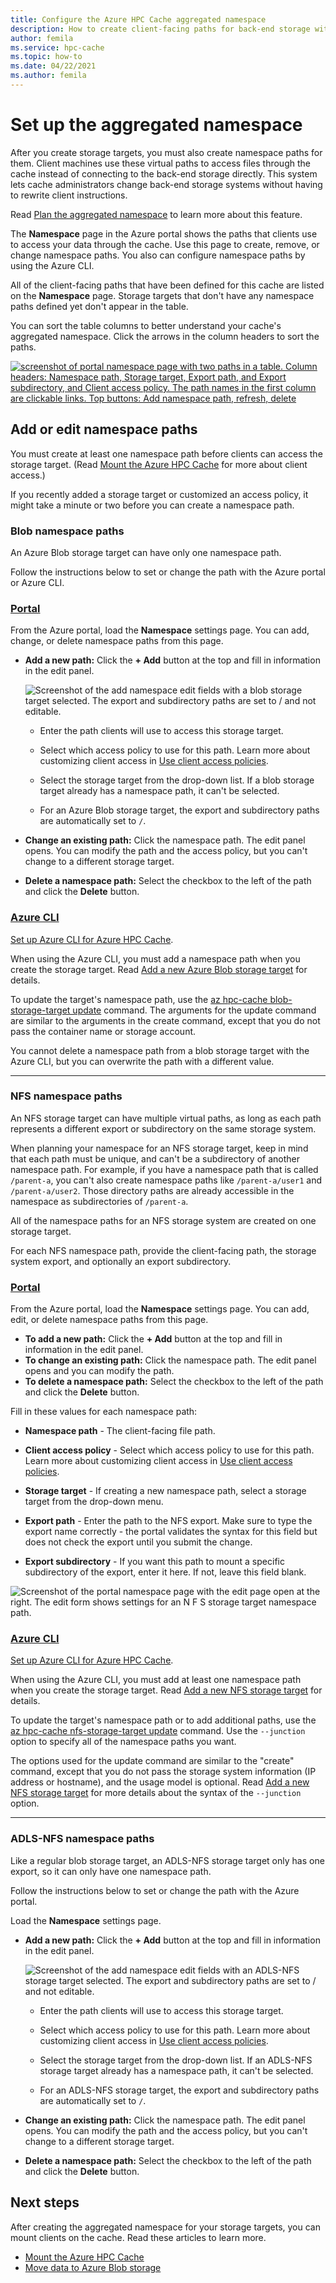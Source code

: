 ```yaml
---
title: Configure the Azure HPC Cache aggregated namespace
description: How to create client-facing paths for back-end storage with Azure HPC Cache
author: femila
ms.service: hpc-cache
ms.topic: how-to
ms.date: 04/22/2021
ms.author: femila
---
```


# Set up the aggregated namespace

After you create storage targets, you must also create namespace paths for them. Client machines use these virtual paths to access files through the cache instead of connecting to the back-end storage directly. This system lets cache administrators change back-end storage systems without having to rewrite client instructions.

Read [Plan the aggregated namespace](hpc-cache-namespace.md) to learn more about this feature.

The **Namespace** page in the Azure portal shows the paths that clients use to access your data through the cache. Use this page to create, remove, or change namespace paths. You also can configure namespace paths by using the Azure CLI.

All of the client-facing paths that have been defined for this cache are listed on the **Namespace** page. Storage targets that don't have any namespace paths defined yet don't appear in the table.

You can sort the table columns to better understand your cache's aggregated namespace. Click the arrows in the column headers to sort the paths.

[![screenshot of portal namespace page with two paths in a table. Column headers: Namespace path, Storage target, Export path, and Export subdirectory, and Client access policy. The path names in the first column are clickable links. Top buttons: Add namespace path, refresh, delete](media/namespace-page.png) ](media/namespace-page.png#lightbox)

## Add or edit namespace paths

You must create at least one namespace path before clients can access the storage target. (Read [Mount the Azure HPC Cache](hpc-cache-mount.md) for more about client access.)

If you recently added a storage target or customized an access policy, it might take a minute or two before you can create a namespace path.

### Blob namespace paths

An Azure Blob storage target can have only one namespace path.

Follow the instructions below to set or change the path with the Azure portal or Azure CLI.

### [Portal](#tab/azure-portal)

From the Azure portal, load the **Namespace** settings page. You can add, change, or delete namespace paths from this page.

* **Add a new path:** Click the **+ Add** button at the top and fill in information in the edit panel.

  ![Screenshot of the add namespace edit fields with a blob storage target selected. The export and subdirectory paths are set to / and not editable.](media/namespace-add-blob.png)

  * Enter the path clients will use to access this storage target.

  * Select which access policy to use for this path. Learn more about customizing client access in [Use client access policies](access-policies.md).

  * Select the storage target from the drop-down list. If a blob storage target already has a namespace path, it can't be selected.

  * For an Azure Blob storage target, the export and subdirectory paths are automatically set to ``/``.

* **Change an existing path:** Click the namespace path. The edit panel opens. You can modify the path and the access policy, but you can't change to a different storage target.

* **Delete a namespace path:** Select the checkbox to the left of the path and click the **Delete** button.

### [Azure CLI](#tab/azure-cli)

[Set up Azure CLI for Azure HPC Cache](./az-cli-prerequisites.md).

When using the Azure CLI, you must add a namespace path when you create the storage target. Read [Add a new Azure Blob storage target](hpc-cache-add-storage.md?tabs=azure-cli#add-a-new-azure-blob-storage-target) for details.

To update the target's namespace path, use the [az hpc-cache blob-storage-target update](/cli/azure/hpc-cache/blob-storage-target#az-hpc-cache-blob-storage-target-update) command. The arguments for the update command are similar to the arguments in the create command, except that you do not pass the container name or storage account.

You cannot delete a namespace path from a blob storage target with the Azure CLI, but you can overwrite the path with a different value.

---

### NFS namespace paths

An NFS storage target can have multiple virtual paths, as long as each path represents a different export or subdirectory on the same storage system.

When planning your namespace for an NFS storage target, keep in mind that each path must be unique, and can't be a subdirectory of another namespace path. For example, if you have a namespace path that is called ``/parent-a``, you can't also create namespace paths like ``/parent-a/user1`` and ``/parent-a/user2``. Those directory paths are already accessible in the namespace as subdirectories of ``/parent-a``.

All of the namespace paths for an NFS storage system are created on one storage target.

For each NFS namespace path, provide the client-facing path, the storage system export, and optionally an export subdirectory.

### [Portal](#tab/azure-portal)

From the Azure portal, load the **Namespace** settings page. You can add, edit, or delete namespace paths from this page.

* **To add a new path:** Click the **+ Add** button at the top and fill in information in the edit panel.
* **To change an existing path:** Click the namespace path. The edit panel opens and you can modify the path.
* **To delete a namespace path:** Select the checkbox to the left of the path and click the **Delete** button.

Fill in these values for each namespace path:

* **Namespace path** - The client-facing file path.

* **Client access policy** - Select which access policy to use for this path. Learn more about customizing client access in [Use client access policies](access-policies.md).

* **Storage target** - If creating a new namespace path, select a storage target from the drop-down menu.

* **Export path** - Enter the path to the NFS export. Make sure to type the export name correctly - the portal validates the syntax for this field but does not check the export until you submit the change.

* **Export subdirectory** - If you want this path to mount a specific subdirectory of the export, enter it here. If not, leave this field blank.

![Screenshot of the portal namespace page with the edit page open at the right. The edit form shows settings for an N F S storage target namespace path.](media/namespace-edit-nfs.png)

### [Azure CLI](#tab/azure-cli)

[Set up Azure CLI for Azure HPC Cache](./az-cli-prerequisites.md).

When using the Azure CLI, you must add at least one namespace path when you create the storage target. Read [Add a new NFS storage target](hpc-cache-add-storage.md?tabs=azure-cli#add-a-new-nfs-storage-target) for details.

To update the target's namespace path or to add additional paths, use the [az hpc-cache nfs-storage-target update](/cli/azure/hpc-cache/nfs-storage-target#az-hpc-cache-nfs-storage-target-update) command. Use the ``--junction`` option to specify all of the namespace paths you want.

The options used for the update command are similar to the "create" command, except that you do not pass the storage system information (IP address or hostname), and the usage model is optional. Read [Add a new NFS storage target](hpc-cache-add-storage.md?tabs=azure-cli#add-a-new-nfs-storage-target) for more details about the syntax of the ``--junction`` option.

---

### ADLS-NFS namespace paths

Like a regular blob storage target, an ADLS-NFS storage target only has one export, so it can only have one namespace path.

Follow the instructions below to set or change the path with the Azure portal.

Load the **Namespace** settings page.

* **Add a new path:** Click the **+ Add** button at the top and fill in information in the edit panel.

  ![Screenshot of the add namespace edit fields with an ADLS-NFS storage target selected. The export and subdirectory paths are set to / and not editable.](media/namespace-add-adls.png)

  * Enter the path clients will use to access this storage target.

  * Select which access policy to use for this path. Learn more about customizing client access in [Use client access policies](access-policies.md).

  * Select the storage target from the drop-down list. If an ADLS-NFS storage target already has a namespace path, it can't be selected.

  * For an ADLS-NFS storage target, the export and subdirectory paths are automatically set to ``/``.

* **Change an existing path:** Click the namespace path. The edit panel opens. You can modify the path and the access policy, but you can't change to a different storage target.

* **Delete a namespace path:** Select the checkbox to the left of the path and click the **Delete** button.

## Next steps

After creating the aggregated namespace for your storage targets, you can mount clients on the cache. Read these articles to learn more.

* [Mount the Azure HPC Cache](hpc-cache-mount.md)
* [Move data to Azure Blob storage](hpc-cache-ingest.md)

